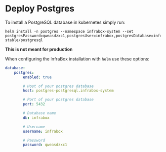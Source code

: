 # Deploy Postgres
To install a PostgreSQL database in kubernetes simply run:

    helm install -n postgres --namespace infrabox-system --set postgresPassword=qweasdzxc1,postgresUser=infrabox,postgresDatabase=infrabox stable/postgresql

**This is not meant for production**

When configuring the InfraBox installation with `helm` use these options:

```yaml
database:
    postgres:
        enabled: true

        # Host of your postgres database
        host: postgres-postgresql.infrabox-system

        # Port of your postgres database
        port: 5432

        # Database name
        db: infrabox

        # Username
        username: infrabox

        # Password
        password: qweasdzxc1
```
